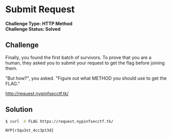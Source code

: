 # Submit Request

**Challenge Type: HTTP Method**  
**Challenge Status: Solved**

## Challenge
Finally, you found the first batch of survivors. To prove that you are a human, they asked you to submit your request to get the flag before joining them.

"But how?", you asked. "Figure out what METHOD you should use to get the FLAG."

http://request.nypinfsecctf.tk/

## Solution
```bash
$ curl -X FLAG https://request.nypinfsecctf.tk/

NYP{r3qu3st_4cc3pt3d}
```
